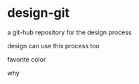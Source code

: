 # design-git
a git-hub repository for the design process

design can use this process too

favorite color

why
